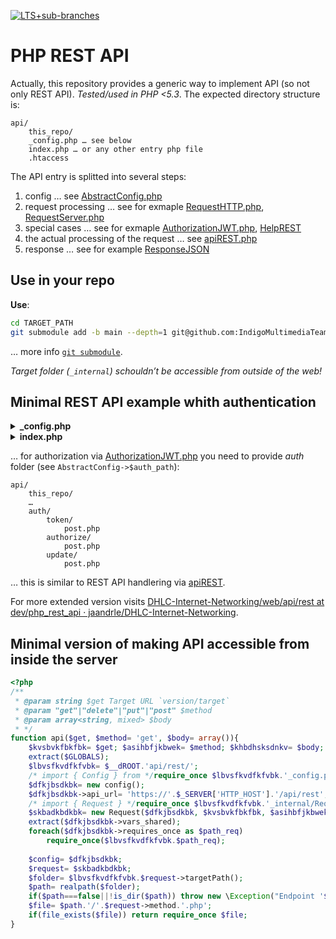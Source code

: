 [![LTS+sub-branches](https://img.shields.io/badge/submodule-LTS+sub--branches-informational?style=flat-square&logo=git)](https://github.com/IndigoMultimediaTeam/lts-driven-git-submodules)
# PHP REST API
Actually, this repository provides a generic way to implement API (so not only REST API). *Tested/used in PHP <5.3*.
The expected directory structure is:
```
api/
	this_repo/
	_config.php … see below
	index.php … or any other entry php file
	.htaccess
```
The API entry is splitted into several steps:
1. config … see [AbstractConfig.php](./AbstractConfig.php)
1. request processing … see for exmaple [RequestHTTP.php](./RequestHTTP.php), [RequestServer.php](./RequestServer.php)
1. special cases … see for exmaple [AuthorizationJWT.php](./AuthorizationJWT.php), [HelpREST](./HelpREST.php)
1. the actual processing of the request … see [apiREST.php](./apiREST.php)
1. response … see for example [ResponseJSON](./ResponseJSON.php)

## Use in your repo
**Use**:
```bash
cd TARGET_PATH
git submodule add -b main --depth=1 git@github.com:IndigoMultimediaTeam/php_rest_api _internal
```
… more info [`git submodule`](https://gist.github.com/jaandrle/b4836d72b63a3eefc6126d94c683e5b3).

*Target folder (`_internal`) schouldn’t be accessible from outside of the web!*

## Minimal REST API example whith authentication
<details>
<summary><b>&lowbar;config.php</b></summary>

```php
<?php
/* import { AbstractConfig } from */require_once '_internal/AbstractConfig.php';
class config extends AbstractConfig{
	public $secret= 'secret for authentication/authorization';
	/** Result of authentication */
	public $client;
	public $requires_once= array(
		'../../kernel/kernel.php',
		'../utils/inc.db_utils.php'
	);
	public $versions= array(
		'warty-warthog',
		'hoary-hedgehog',
		'dapper-drake'
	);
}
```
</details>
<details>
<summary><b>index.php</b></summary>

```php
<?php
/* import { Config } from */require_once '_config.php';
$config= new config();
$config->api_url= 'https://'.$_SERVER['HTTP_HOST'].'/api/rest';
/* import { Request } */require_once '_internal/RequestHTTP.php';
$request= new Request($config);
// api logging if needed, see later
/* import { Response } */require_once '_internal/ResponseJSON.php';
$response= new Response($request);
// special help endpoints, see later
/* import { Authorization } */require_once '_internal/AuthorizationJWT.php';
$auth= new Authorization($config, $request, $response);
$config->client= $auth->jwt_playload;

/* import { api } */require_once '_internal/apiREST.php';
$response->phase('[2] Request processing');
					 try{	 return $response->success(api($config, $request)); }
catch(\Exception $error){	 return $response->error($error); }
```
</details>

… for authorization via [AuthorizationJWT.php](./AuthorizationJWT.php) you need to provide *auth* folder (see `AbstractConfig->$auth_path`):

```
api/
	this_repo/
	…
	auth/
		token/
			post.php
		authorize/
			post.php
		update/
			post.php
```
… this is similar to REST API handlering via [apiREST](./apiREST.php).

For more extended version visits [DHLC-Internet-Networking/web/api/rest at dev/php_rest_api · jaandrle/DHLC-Internet-Networking](https://github.com/jaandrle/DHLC-Internet-Networking/tree/dev/php_rest_api/web/api/rest).


## Minimal version of making API accessible from inside the server
```php
<?php
/**
 * @param string $get Target URL `version/target`
 * @param "get"|"delete"|"put"|"post" $method
 * @param array<string, mixed> $body
 * */
function api($get, $method= 'get', $body= array()){
	$kvsbvkfbkfbk= $get; $asihbfjkbwek= $method; $khbdhsksdnkv= $body;
	extract($GLOBALS);
	$lbvsfkvdfkfvbk= $__dROOT.'api/rest/';
	/* import { Config } from */require_once $lbvsfkvdfkfvbk.'_config.php';
	$dfkjbsdkbk= new config();
	$dfkjbsdkbk->api_url= 'https://'.$_SERVER['HTTP_HOST'].'/api/rest';
	/* import { Request } */require_once $lbvsfkvdfkfvbk.'_internal/RequestServer.php';
	$skbadkbdkbk= new Request($dfkjbsdkbk, $kvsbvkfbkfbk, $asihbfjkbwek, $khbdhsksdnkv);
	extract($dfkjbsdkbk->vars_shared);
	foreach($dfkjbsdkbk->requires_once as $path_req)
		require_once($lbvsfkvdfkfvbk.$path_req);
	
	$config= $dfkjbsdkbk;
	$request= $skbadkbdkbk;
	$folder= $lbvsfkvdfkfvbk.$request->targetPath();
	$path= realpath($folder);
	if($path===false||!is_dir($path)) throw new \Exception("Endpoint '$folder' doesn’t exist.", 404);
	$file= $path.'/'.$request->method.'.php';
	if(file_exists($file)) return require_once $file;
}
```
